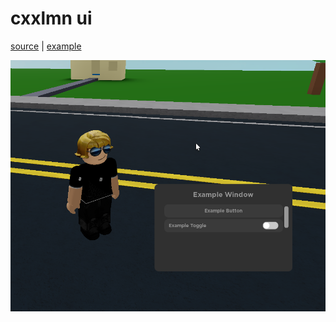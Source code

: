 # cxxlmn ui
[source](https://raw.githubusercontent.com/cxxlmn/cxxlmn-ui/main/source) | [example](https://raw.githubusercontent.com/cxxlmn/cxxlmn-ui/main/example)

![z](https://raw.githubusercontent.com/cxxlmn/cxxlmn-ui/main/lib.png)
